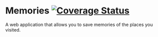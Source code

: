 # Memories [![Coverage Status](https://coveralls.io/repos/github/X-Viktor/memories/badge.svg)](https://coveralls.io/github/X-Viktor/memories)

A web application that allows you to save memories of the places you visited.
